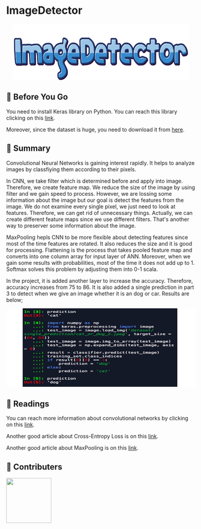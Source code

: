# ImageDetector
<p align="center">
<a href = "https://github.com/yilmazvolkan/ImageDetector"><img 
<img src="https://github.com/yilmazvolkan/ImageDetector/blob/master/drawable/logo.png" width="470" height="150"></a>
</p>

## :flashlight: Before You Go

You need to install Keras library on Python. You can reach this library clicking on this [link](https://github.com/keras-team/keras).

Moreover, since the dataset is huge, you need to download it from [here](https://github.com/keras-team/keras).

## :tophat: Summary

Convolutional Neural Networks is gaining interest rapidly. It helps to analyze images by classfiying them according to their pixels.


In CNN, we take filter which is determined before and apply into image. Therefore, we create feature map. We reduce the size of the image by using filter and we gain speed to process. However, we are lossing some information about the image but our goal is detect the features from the image. We do not examine every single pixel, we just need to look at features. Therefore, we can get rid of unnecessary things. Actually, we can create different feature maps since we use different filters. That's another way to preserver some information about the image.


MaxPooling hepls CNN to be more flexible about detecting features since most of the time features are rotated. It also reduces the size and it is good for processing. Flattening is the process that takes pooled feature map and converts into one column array for input layer of ANN. Moreover, when we gain some results with probabilities, most of the time it does not add up to 1. Softmax solves this problem by adjusting them into 0-1 scala.

In the project, it is added another layer to increase the accuracy. Therefore, accuracy increases from 75 to 86. It is also added a single prediction in part 3 to detect when we give an image whether it is an dog or car. Results are below;



<p align="center">
<a href = "https://github.com/yilmazvolkan/ImageDetector/blob/master/drawable/results.jpeg"><img 
<img src="https://github.com/yilmazvolkan/ImageDetector/blob/master/drawable/results.jpeg" width="640" height="210"></a>
</p>


## :blue_book: Readings

You can reach more information about convolutional networks by clicking on this [link](https://arxiv.org/pdf/1409.1556v6.pdf).

Another good article about Cross-Entropy Loss is on this [link](https://rdipietro.github.io/friendly-intro-to-cross-entropy-loss/).

Another good article about MaxPooling is on this [link](http://ais.uni-bonn.de/papers/icann2010_maxpool.pdf).

## :beers: Contributers


<p align="left">
<a href = "https://github.com/yilmazvolkan"><img 
<img src="https://avatars2.githubusercontent.com/u/28186366?s=400&v=4" width="120" height="120"></a>
</p>
